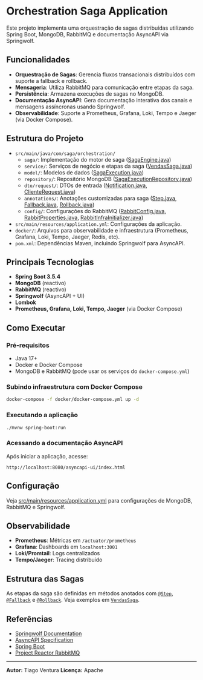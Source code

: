 # Orchestration Saga Application

Este projeto implementa uma orquestração de sagas distribuídas utilizando Spring Boot, MongoDB, RabbitMQ e documentação AsyncAPI via Springwolf.

## Funcionalidades

- **Orquestração de Sagas**: Gerencia fluxos transacionais distribuídos com suporte a fallback e rollback.
- **Mensageria**: Utiliza RabbitMQ para comunicação entre etapas da saga.
- **Persistência**: Armazena execuções de sagas no MongoDB.
- **Documentação AsyncAPI**: Gera documentação interativa dos canais e mensagens assíncronas usando Springwolf.
- **Observabilidade**: Suporte a Prometheus, Grafana, Loki, Tempo e Jaeger (via Docker Compose).

## Estrutura do Projeto

- `src/main/java/com/saga/orchestration/`
  - `saga/`: Implementação do motor de saga ([SagaEngine.java](src/main/java/com/saga/orchestration/saga/SagaEngine.java))
  - `service/`: Serviços de negócio e etapas da saga ([VendasSaga.java](src/main/java/com/saga/orchestration/service/VendasSaga.java))
  - `model/`: Modelos de dados ([SagaExecution.java](src/main/java/com/saga/orchestration/model/SagaExecution.java))
  - `repository/`: Repositório MongoDB ([SagaExecutionRepository.java](src/main/java/com/saga/orchestration/repository/SagaExecutionRepository.java))
  - `dto/request/`: DTOs de entrada ([Notification.java](src/main/java/com/saga/orchestration/dto/request/Notification.java), [ClienteRequest.java](src/main/java/com/saga/orchestration/dto/request/ClienteRequest.java))
  - `annotations/`: Anotações customizadas para saga ([Step.java](src/main/java/com/saga/orchestration/annotations/Step.java), [Fallback.java](src/main/java/com/saga/orchestration/annotations/Fallback.java), [Rollback.java](src/main/java/com/saga/orchestration/annotations/Rollback.java))
  - `config/`: Configurações do RabbitMQ ([RabbitConfig.java](src/main/java/com/saga/orchestration/config/RabbitConfig.java), [RabbitProperties.java](src/main/java/com/saga/orchestration/config/RabbitProperties.java), [RabbitInfraInitializer.java](src/main/java/com/saga/orchestration/config/RabbitInfraInitializer.java))
- `src/main/resources/application.yml`: Configurações da aplicação.
- `docker/`: Arquivos para observabilidade e infraestrutura (Prometheus, Grafana, Loki, Tempo, Jaeger, Redis, etc).
- `pom.xml`: Dependências Maven, incluindo Springwolf para AsyncAPI.

## Principais Tecnologias

- **Spring Boot 3.5.4**
- **MongoDB** (reactivo)
- **RabbitMQ** (reactivo)
- **Springwolf** (AsyncAPI + UI)
- **Lombok**
- **Prometheus, Grafana, Loki, Tempo, Jaeger** (via Docker Compose)

## Como Executar

### Pré-requisitos

- Java 17+
- Docker e Docker Compose
- MongoDB e RabbitMQ (pode usar os serviços do `docker-compose.yml`)

### Subindo infraestrutura com Docker Compose

```sh
docker-compose -f docker/docker-compose.yml up -d
```

### Executando a aplicação

```sh
./mvnw spring-boot:run
```

### Acessando a documentação AsyncAPI

Após iniciar a aplicação, acesse:

```
http://localhost:8080/asyncapi-ui/index.html
```

## Configuração

Veja [src/main/resources/application.yml](src/main/resources/application.yml) para configurações de MongoDB, RabbitMQ e Springwolf.

## Observabilidade

- **Prometheus**: Métricas em `/actuator/prometheus`
- **Grafana**: Dashboards em `localhost:3001`
- **Loki/Promtail**: Logs centralizados
- **Tempo/Jaeger**: Tracing distribuído

## Estrutura das Sagas

As etapas da saga são definidas em métodos anotados com [`@Step`](src/main/java/com/saga/orchestration/annotations/Step.java), [`@Fallback`](src/main/java/com/saga/orchestration/annotations/Fallback.java) e [`@Rollback`](src/main/java/com/saga/orchestration/annotations/Rollback.java). Veja exemplos em [`VendasSaga`](src/main/java/com/saga/orchestration/service/VendasSaga.java).

## Referências

- [Springwolf Documentation](https://springwolf.github.io/springwolf/)
- [AsyncAPI Specification](https://www.asyncapi.com/docs/reference/specification/v2.6.0)
- [Spring Boot](https://spring.io/projects/spring-boot)
- [Project Reactor RabbitMQ](https://projectreactor.io/docs/rabbitmq/release/reference/)

---

**Autor:** Tiago Ventura
**Licença:** Apache